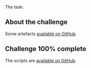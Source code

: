 The task: <!--more-->

<h2>About the challenge</h2>


Some artefacts <a href="https://github.com/gotofritz/Weekly-Challenges/" title="[new window] code GitHub" target="_blank">available on GitHub</a>.




<h2>Challenge 100% complete</h2>



The scripts are <a href="https://github.com/gotofritz/Weekly-Challenges/tree/master/weekly-challenge-15_recipes_yummy" title="[new window] code GitHub" target="_blank">available on GitHub</a>.